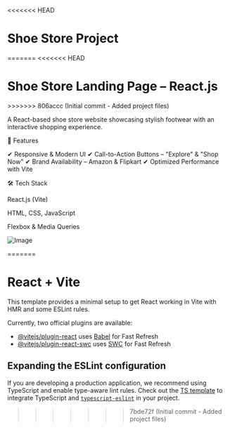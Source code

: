 <<<<<<< HEAD
# Shoe Store Project
=======
<<<<<<< HEAD
<h1>Shoe Store Landing Page – React.js </h1>
>>>>>>> 806accc (Initial commit - Added project files)

A React-based shoe store website showcasing stylish footwear with an interactive shopping experience.

🚀 Features

✔ Responsive & Modern UI
✔ Call-to-Action Buttons – "Explore" & "Shop Now"
✔ Brand Availability – Amazon & Flipkart
✔ Optimized Performance with Vite

🛠 Tech Stack

<p>React.js (Vite)</p>
<p>HTML, CSS, JavaScript</p>
<p>Flexbox & Media Queries</p>

![Image](https://github.com/user-attachments/assets/26e181f0-bd53-4e12-80bb-734c306b62fa)




=======
# React + Vite

This template provides a minimal setup to get React working in Vite with HMR and some ESLint rules.

Currently, two official plugins are available:

- [@vitejs/plugin-react](https://github.com/vitejs/vite-plugin-react/blob/main/packages/plugin-react/README.md) uses [Babel](https://babeljs.io/) for Fast Refresh
- [@vitejs/plugin-react-swc](https://github.com/vitejs/vite-plugin-react-swc) uses [SWC](https://swc.rs/) for Fast Refresh

## Expanding the ESLint configuration

If you are developing a production application, we recommend using TypeScript and enable type-aware lint rules. Check out the [TS template](https://github.com/vitejs/vite/tree/main/packages/create-vite/template-react-ts) to integrate TypeScript and [`typescript-eslint`](https://typescript-eslint.io) in your project.
>>>>>>> 7bde72f (Initial commit - Added project files)
